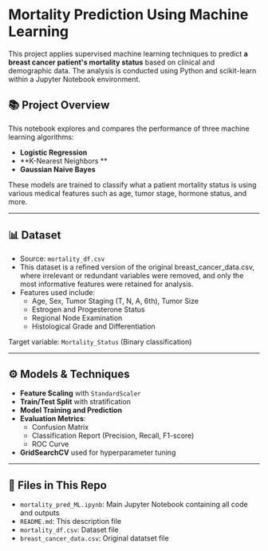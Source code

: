 # Mortality Prediction Using Machine Learning

This project applies supervised machine learning techniques to predict **a breast cancer patient's mortality status** based on clinical and demographic data. The analysis is conducted using Python and scikit-learn within a Jupyter Notebook environment.

## 📚 Project Overview

This notebook explores and compares the performance of three machine learning algorithms:

- **Logistic Regression**
- **K-Nearest Neighbors **
- **Gaussian Naive Bayes**

These models are trained to classify what a patient mortality status is using various medical features such as age, tumor stage, hormone status, and more.

---

## 📊 Dataset

- Source: `mortality_df.csv`
- This dataset is a refined version of the original breast_cancer_data.csv, where irrelevant or redundant variables were removed, and only the most informative features were retained for analysis.
- Features used include:
  - Age, Sex, Tumor Staging (T, N, A, 6th), Tumor Size
  - Estrogen and Progesterone Status
  - Regional Node Examination
  - Histological Grade and Differentiation

Target variable: `Mortality_Status` (Binary classification)

---

## ⚙️ Models & Techniques

- **Feature Scaling** with `StandardScaler`
- **Train/Test Split** with stratification
- **Model Training and Prediction**
- **Evaluation Metrics**:
  - Confusion Matrix
  - Classification Report (Precision, Recall, F1-score)
  - ROC Curve
- **GridSearchCV** used for hyperparameter tuning

---

## 📁 Files in This Repo

- `mortality_pred_ML.ipynb`: Main Jupyter Notebook containing all code and outputs
- `README.md`: This description file
- `mortality_df.csv`: Dataset file
- `breast_cancer_data.csv`: Original datatset file
